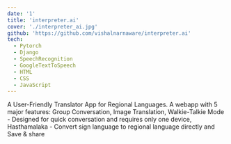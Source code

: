 ```yaml
---
date: '1'
title: 'interpreter.ai'
cover: './interpreter_ai.jpg'
github: 'https://github.com/vishalnarnaware/interpreter.ai'
tech:
  - Pytorch
  - Django
  - SpeechRecognition
  - GoogleTextToSpeech
  - HTML
  - CSS
  - JavaScript
---
```


A User-Friendly Translator App for Regional Languages. A webapp with 5 major features: Group Conversation, Image Translation, Walkie-Talkie Mode - Designed for quick conversation and requires only one device, Hasthamalaka - Convert sign language to regional language directly and Save & share
